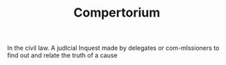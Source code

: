 ---
title: Compertorium
letter: C
permalink: "/definitions/bld-compertorium.html"
body: In the civil law. A judlcial Inquest made by delegates or com-mlssioners to
  find out and relate the truth of a cause
published_at: '2018-07-07'
source: Black's Law Dictionary 2nd Ed (1910)
layout: post
---